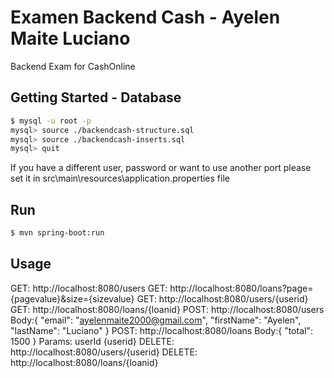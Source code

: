 # Examen Backend Cash - Ayelen Maite Luciano
Backend Exam for CashOnline

## Getting Started - Database
```bash
$ mysql -u root -p
mysql> source ./backendcash-structure.sql
mysql> source ./backendcash-inserts.sql
mysql> quit 
```

If you have a different user, password or want to use another port please set it in src\main\resources\application.properties file

## Run

```bash
$ mvn spring-boot:run
```

## Usage

GET: http://localhost:8080/users
GET: http://localhost:8080/loans?page={pagevalue}&size={sizevalue}
GET: http://localhost:8080/users/{userid}
GET: http://localhost:8080/loans/{loanid}
POST: http://localhost:8080/users
    Body:{
    "email": "ayelenmaite2000@gmail.com",
    "firstName": "Ayelen",
    "lastName": "Luciano"
    }
POST: http://localhost:8080/loans
    Body:{
            "total": 1500
        }
    Params: userId {userid}
DELETE: http://localhost:8080/users/{userid}
DELETE: http://localhost:8080/loans/{loanid}